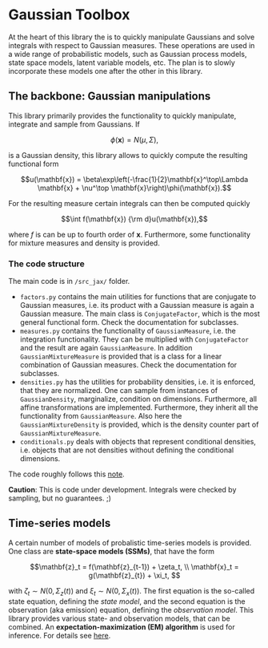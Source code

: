 # Gaussian Toolbox

At the heart of this library the is to quickly manipulate Gaussians and solve integrals with respect to Gaussian measures. These operations are used in a wide range of probabilistic models, such as Gaussian process models, state space models, latent variable models, etc. The plan is to slowly incorporate these models one after the other in this library.

## The backbone: Gaussian manipulations

This library primarily provides the functionality to quickly manipulate, integrate and sample from Gaussians. If 

```math
\phi(\mathbf{x}) = N(\mu, \Sigma),
```

is a Gaussian density, this library allows to quickly compute the resulting functional form

```math
u(\mathbf{x}) = \beta\exp\left(-\frac{1}{2}\mathbf{x}^\top\Lambda \mathbf{x} + \nu^\top \mathbf{x}\right)\phi(\mathbf{x}).
```

For the resulting measure certain integrals can then be computed quickly

```math
\int f(\mathbf{x}) {\rm d}u(\mathbf{x}),
```

where $`f`$ is can be up to fourth order of $`\mathbf{x}`$. Furthermore, some functionality for mixture measures and density is provided.

### The code structure

The main code is in `/src_jax/` folder. 

+ `factors.py` contains the main utilities for functions that are conjugate to Gaussian measures, i.e. its product with a Gaussian measure is again a Gaussian measure. The main class is `ConjugateFactor`, which is the most general functional form. Check the documentation for subclasses.
+ `measures.py` contains the functionality of `GaussianMeasure`, i.e. the integration functionality. They can be multiplied with `ConjugateFactor` and the result are again `GaussianMeasure`. In addition `GaussianMixtureMeasure` is provided that is a class for a linear combination of Gaussian measures. Check the documentation for subclasses.
+ `densities.py` has the utilities for probability densities, i.e. it is enforced, that they are normalized. One can sample from instances of `GaussianDensity`, marginalize, condition on dimensions. Furthermore, all affine transformations are implemented. Furthermore, they inherit all the functionality from `GaussianMeasure`. Also here the `GaussianMixtureDensity` is provided, which is the density counter part of `GaussianMixtureMeasure`.
+ `conditionals.py` deals with objects that represent conditional densities, i.e. objects that are not densities without defining the conditional dimensions.

The code roughly follows this [note](http://users.isy.liu.se/en/rt/schon/Publications/SchonL2011.pdf).

__Caution__: This is code under development. Integrals were checked by sampling, but no guarantees. ;)

## Time-series models

A certain number of models of probalistic time-series models is provided. One class are __state-space models (SSMs)__, that have the form

```math
\mathbf{z}_t = f(\mathbf{z}_{t-1}) + \zeta_t, \\
\mathbf{x}_t = g(\mathbf{z}_{t}) + \xi_t, 
```

with $\zeta_t \sim N(0,\Sigma_z(t))$ and $\xi_t \sim N(0,\Sigma_x(t))$. The first equation is the so-called state equation, defining the _state model_, and the second equation  is the observation (aka emission) equation, defining the _observation model_. This library provides various state- and observation models, that can be combined. An __expectation-maximization (EM) algorithm__ is used for inference. For details see [here](timeseries_jax/README_timeseries.md).
